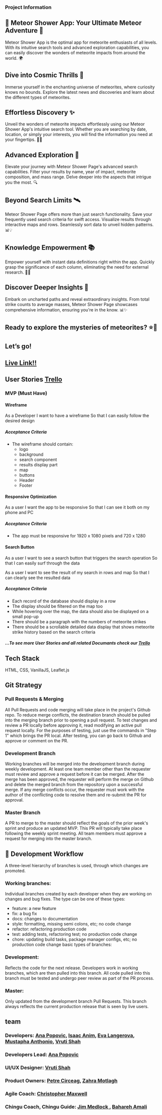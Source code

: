 ### Project Information
## 🌠 Meteor Shower App: Your Ultimate Meteor Adventure 🚀
Meteor Shower App is the optimal app for meteorite enthusiasts of all levels. With its intuitive search tools and advanced exploration capabilities, you can easily discover the wonders of meteorite impacts from around the world. 🌍
## Dive into Cosmic Thrills 🌌
Immerse yourself in the enchanting universe of meteorites, where curiosity knows no bounds. Explore the latest news and discoveries and learn about the different types of meteorites. 
## Effortless Discovery ✨
Unveil the wonders of meteorite impacts effortlessly using our Meteor Shower App's intuitive search tool. Whether you are searching by date, location, or simply your interests, you will find the information you need at your fingertips. 🚀🔬
## Advanced Exploration 🌟
Elevate your journey with Meteor Shower Page's advanced search capabilities. Filter your results by name, year of impact, meteorite composition, and mass range. Delve deeper into the aspects that intrigue you the most. 🔍
## Beyond Search Limits 🛰️
Meteor Shower Page offers more than just search functionality. Save your frequently used search criteria for swift access. Visualize results through interactive maps and rows. Seamlessly sort data to unveil hidden patterns. 📊💡
## Knowledge Empowerment 📚
Empower yourself with instant data definitions right within the app. Quickly grasp the significance of each column, eliminating the need for external research. 💪🧠
## Discover Deeper Insights 🌟
Embark on uncharted paths and reveal extraordinary insights. From total strike counts to average masses, Meteor Shower Page showcases comprehensive information, ensuring you're in the know. 📊✨
## Ready to explore the mysteries of meteorites? ⭐🌠
## Let’s go!
## [Live Link!!](https://ornate-gumption-94dfce.netlify.app/)


## User Stories [Trello](https://trello.com/b/SAvvNjHT/fireball)
### MVP (Must Have)
#### Wireframe
As a Developer
I want to have a wireframe
So that I can easily follow the desired design

##### Acceptance Criteria
- The wireframe should contain:
  - logo
  - background
  - search component
  - results display part
  - map
  - buttons
  - Header
  - Footer

#### Responsive Optimization
As a user
I want the app to be responsive
So that I can see it both on my phone and PC

##### Acceptance Criteria
- The app must be responsive for 1920 x 1080 pixels and 720 x 1280

#### Search Button
As a user
I want to see a search button that triggers the search operation
So that I can easily surf through the data

As a user
I want to see the result of my search in rows and map
So that I can clearly see the resulted data

##### Acceptance Criteria
- Each record of the database should display in a row
- The display should be filtered on the map too
- While hovering over the map, the data should also be displayed on a small pop-up
- There should be a paragraph with the numbers of meteorite strikes
- There should be a scrollable detailed data display that shows meteorite strike history based on the search criteria

##### …To see more User Stories and all related Documants check our [Trello](https://trello.com/b/SAvvNjHT/fireball)



## Tech Stack

HTML, CSS, VanillaJS, Leaflet.js

## Git Strategy

### Pull Requests & Merging

All Pull Requests and code merging will take place in the project's Github repo. To reduce merge conflicts, the destination branch should be pulled into the merging branch prior to opening a pull request. To test changes and review a PR locally before approving it, read modifying an active pull request locally. For the purposes of testing, just use the commands in "Step 1" which brings the PR local. After testing, you can go back to Github and approve or comment on the PR.

### Development Branch

Working branches will be merged into the development branch during weekly development. At least one team member other than the requester must review and approve a request before it can be merged. After the merge has been approved, the requester will perform the merge on Github and delete the merged branch from the repository upon a successful merge. If any merge conflicts occur, the requester must work with the author of the conflicting code to resolve them and re-submit the PR for approval.

### Master Branch

A PR to merge to the master should reflect the goals of the prior week's sprint and produce an updated MVP. This PR will typically take place following the weekly sprint meeting. All team members must approve a request for merging into the master branch.

## 🚀 Development Workflow

A three-level hierarchy of branches is used, through which changes are promoted.

### Working branches:

Individual branches created by each developer when they are working on changes and bug fixes. The type can be one of these types:
- feature: a new feature
- fix: a bug fix
- docs: changes to documentation
- style: formatting, missing semi colons, etc; no code change
- refactor: refactoring production code
- test: adding tests, refactoring test; no production code change
- chore: updating build tasks, package manager configs, etc; no production code change basic types of branches:

### Development:

Reflects the code for the next release. Developers work in working branches, which are then pulled into this branch. All code pulled into this branch must be tested and undergo peer review as part of the PR process.

### Master:

Only updated from the development branch Pull Requests. This branch always reflects the current production release that is seen by live users.



## team

### Developers: [Ana Popovic](https://www.linkedin.com/in/franecode/), [Isaac Anim](https://www.linkedin.com/in/yawcoder/), [Eva Langerova](https://www.linkedin.com/in/eva-langerova-61059027a/), [Mustapha Anthonio](https://www.linkedin.com/in/mustapha-anthonio/), [Vruti Shah](https://www.linkedin.com/in/vruti-shah-29a393130/)
###  Developers Lead: [Ana Popovic](https://www.linkedin.com/in/franecode/)
###  UI/UX Designer: [Vruti Shah](https://www.linkedin.com/in/vruti-shah-29a393130/)
###  Product Owners: [Petre Circeag](https://www.linkedin.com/in/petre-circeag/), [Zahra Motlagh](https://www.linkedin.com/in/zahra-motlagh/)
###  Agile Coach: [Christopher Maxwell](https://www.linkedin.com/in/christopher-maxwell-a59603240/)
###  Chingu Coach, Chingu Guide: [Jim Medlock ](https://www.linkedin.com/in/jdmedlock/), [Bahareh Amali](https://www.linkedin.com/in/baharehamali/) 





